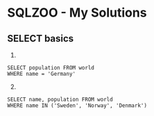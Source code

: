 # SQLZOO - My Solutions

## SELECT basics

1.
```
SELECT population FROM world
WHERE name = 'Germany'
```
2.
```
SELECT name, population FROM world
WHERE name IN ('Sweden', 'Norway', 'Denmark')
```

